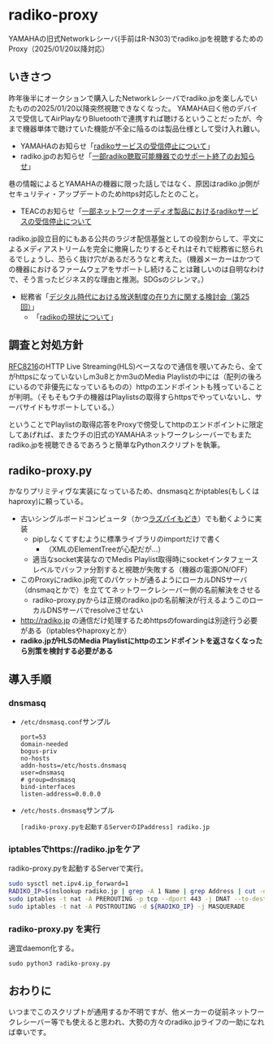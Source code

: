 # radiko-proxy
YAMAHAの旧式Networkレシーバ(手前はR-N303)でradiko.jpを視聴するためのProxy（2025/01/20以降対応）

## いきさつ

昨年後半にオークションで購入したNetworkレシーバでradiko.jpを楽しんでいたものの2025/01/20以降突然視聴できなくなった。
YAMAHA曰く他のデバイスで受信してAirPlayなりBluetoothで連携すれば聴けるということだったが、今まで機器単体で聴けていた機能が不全に陥るのは製品仕様として受け入れ難い。

- YAMAHAのお知らせ「[radikoサービスの受信停止について](https://radiko.jp/#!/info/2716)」
- radiko.jpのお知らせ「[一部radiko聴取可能機器でのサポート終了のお知らせ](https://radiko.jp/#!/info/2716)」

巷の情報によるとYAMAHAの機器に限った話しではなく、原因はradiko.jp側がセキュリティ・アップデートのためhttps対応したとのこと。

- TEACのお知らせ「[一部ネットワークオーディオ製品におけるradikoサービスの受信停止について](https://www.teac.co.jp/jp/support/news/7764)

radiko.jp設立目的にもある公共のラジオ配信基盤としての役割からして、平文によるメディアストリームを完全に撤廃したりするとそれはそれで総務省に怒られるでしょうし、恐らく抜け穴があるだろうなと考えた。（機器メーカーはかつての機器におけるファームウェアをサポートし続けることは難しいのは自明なわけで、そう言ったビジネス的な理由と推測。SDGsのジレンマ。）

- 総務省「[デジタル時代における放送制度の在り方に関する検討会（第25回）](https://www.soumu.go.jp/main_sosiki/kenkyu/digital_hososeido/02ryutsu07_04000459.html)」
  - 「[radikoの現状について](https://www.soumu.go.jp/main_content/000941517.pdf)」

## 調査と対処方針

[RFC8216](https://datatracker.ietf.org/doc/html/rfc8216)のHTTP Live Streaming(HLS)ベースなので通信を覗いてみたら、全てがhttpsになっていないしm3u8とかm3uのMedia Playlistの中には（配列の後ろにいるので非優先になっているものの）httpのエンドポイントも残っていることが判明。（そもそもウチの機器はPlaylistsの取得すらhttpsでやっていないし、サーバサイドもサポートしている。）

ということでPlaylistの取得応答をProxyで傍受してhttpのエンドポイントに限定してあげれば、またウチの旧式のYAMAHAネットワークレシーバーでもまたradiko.jpを視聴できるであろうと簡単なPythonスクリプトを執筆。

## radiko-proxy.py

かなりプリミティヴな実装になっているため、dnsmasqとかiptables(もしくはhaproxy)に頼っている。

- 古いシングルボードコンピュータ（かつ[ラズパイもどき](https://akizukidenshi.com/catalog/g/g112301/)）でも動くように実装
  - pipしなくてすむように標準ライブラリのimportだけで書く
    - （XMLのElementTreeが心配だが…）
  - 適当なsocket実装なのでMedis Playlist取得時にsocketインタフェースレベルでバッファ分割すると視聴が失敗する（機器の電源ON/OFF）
- このProxyにradiko.jp宛てのパケットが通るようにローカルDNSサーバ（dnsmaqとかで）を立ててネットワークレシーバー側の名前解決をさせる
  - radiko-proxy.pyからは正規のradiko.jpの名前解決が行えるようこのローカルDNSサーバでresolveさせない
- http://radiko.jp の通信だけ処理するためhttpsのfowardingは別途行う必要がある（iptablesやhaproxyとか）
- **radiko.jpがHLSのMedia Playlistにhttpのエンドポイントを返さなくなったら別策を検討する必要がある**


## 導入手順

### dnsmasq

- `/etc/dnsmasq.conf`サンプル
  ```
  port=53
  domain-needed
  bogus-priv
  no-hosts
  addn-hosts=/etc/hosts.dnsmasq
  user=dnsmasq
  # group=dnsmasq
  bind-interfaces
  listen-address=0.0.0.0
  ```
  
- `/etc/hosts.dnsmasq`サンプル
  ```
  [radiko-proxy.pyを起動するServerのIPaddress] radiko.jp
  ```

### iptablesでhttps://radiko.jpをケア

radiko-proxy.pyを起動するServerで実行。

```sh
sudo sysctl net.ipv4.ip_forward=1
RADIKO_IP=$(nslookup radiko.jp | grep -A 1 Name | grep Address | cut -d \  -f 2 )
sudo iptables -t nat -A PREROUTING -p tcp --dport 443 -j DNAT --to-destination ${RADIKO_IP}
sudo iptables -t nat -A POSTROUTING -d ${RADIKO_IP} -j MASQUERADE
```

### radiko-proxy.py を実行

適宜daemon化する。
```
sudo python3 radiko-proxy.py
```


## おわりに

いつまでこのスクリプトが通用するか不明ですが、他メーカーの従前ネットワークレシーバー等でも使えると思われ、大勢の方々のradiko.jpライフの一助になれば幸いです。


